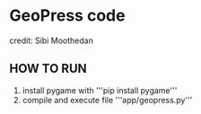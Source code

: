 # GeoPress code
credit: Sibi Moothedan

## HOW TO RUN
1. install pygame with '''pip install pygame'''
2. compile and execute file '''app/geopress.py'''

